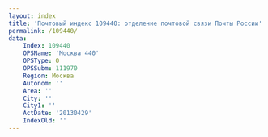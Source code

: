 ```yaml
---
layout: index
title: 'Почтовый индекс 109440: отделение почтовой связи Почты России'
permalink: /109440/
data:
    Index: 109440
    OPSName: 'Москва 440'
    OPSType: О
    OPSSubm: 111970
    Region: Москва
    Autonom: ''
    Area: ''
    City: ''
    City1: ''
    ActDate: '20130429'
    IndexOld: ''
---
```

